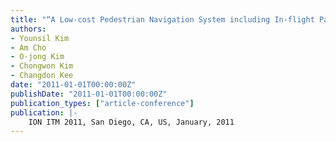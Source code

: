 ```yaml
---
title: "“A Low-cost Pedestrian Navigation System including In-flight Parameter Correction"
authors:
- Younsil Kim
- Am Cho
- O-jong Kim
- Chongwon Kim
- Changdon Kee
date: "2011-01-01T00:00:00Z"
publishDate: "2011-01-01T00:00:00Z"
publication_types: ["article-conference"]
publication: |-
    ION ITM 2011, San Diego, CA, US, January, 2011
---
```

